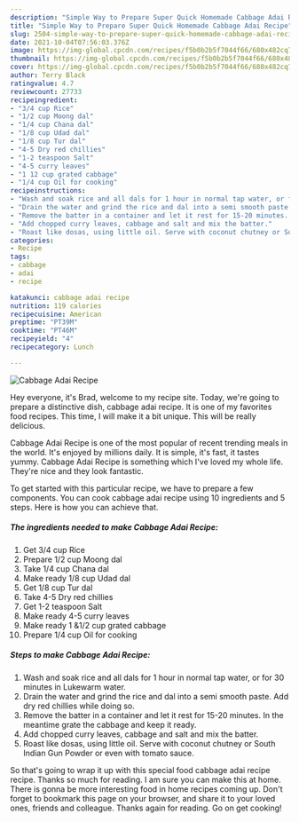 ```yaml
---
description: "Simple Way to Prepare Super Quick Homemade Cabbage Adai Recipe"
title: "Simple Way to Prepare Super Quick Homemade Cabbage Adai Recipe"
slug: 2504-simple-way-to-prepare-super-quick-homemade-cabbage-adai-recipe
date: 2021-10-04T07:56:03.376Z
image: https://img-global.cpcdn.com/recipes/f5b0b2b5f7044f66/680x482cq70/cabbage-adai-recipe-recipe-main-photo.jpg
thumbnail: https://img-global.cpcdn.com/recipes/f5b0b2b5f7044f66/680x482cq70/cabbage-adai-recipe-recipe-main-photo.jpg
cover: https://img-global.cpcdn.com/recipes/f5b0b2b5f7044f66/680x482cq70/cabbage-adai-recipe-recipe-main-photo.jpg
author: Terry Black
ratingvalue: 4.7
reviewcount: 27733
recipeingredient:
- "3/4 cup Rice"
- "1/2 cup Moong dal"
- "1/4 cup Chana dal"
- "1/8 cup Udad dal"
- "1/8 cup Tur dal"
- "4-5 Dry red chillies"
- "1-2 teaspoon Salt"
- "4-5 curry leaves"
- "1 12 cup grated cabbage"
- "1/4 cup Oil for cooking"
recipeinstructions:
- "Wash and soak rice and all dals for 1 hour in normal tap water, or for 30 minutes in Lukewarm water."
- "Drain the water and grind the rice and dal into a semi smooth paste. Add dry red chillies while doing so."
- "Remove the batter in a container and let it rest for 15-20 minutes. In the meantime grate the cabbage and keep it ready."
- "Add chopped curry leaves, cabbage and salt and mix the batter."
- "Roast like dosas, using little oil. Serve with coconut chutney or South Indian Gun Powder or even with tomato sauce."
categories:
- Recipe
tags:
- cabbage
- adai
- recipe

katakunci: cabbage adai recipe 
nutrition: 119 calories
recipecuisine: American
preptime: "PT39M"
cooktime: "PT46M"
recipeyield: "4"
recipecategory: Lunch

---
```



![Cabbage Adai Recipe](https://img-global.cpcdn.com/recipes/f5b0b2b5f7044f66/680x482cq70/cabbage-adai-recipe-recipe-main-photo.jpg)

Hey everyone, it's Brad, welcome to my recipe site. Today, we're going to prepare a distinctive dish, cabbage adai recipe. It is one of my favorites food recipes. This time, I will make it a bit unique. This will be really delicious.



Cabbage Adai Recipe is one of the most popular of recent trending meals in the world. It's enjoyed by millions daily. It is simple, it's fast, it tastes yummy. Cabbage Adai Recipe is something which I've loved my whole life. They're nice and they look fantastic.


To get started with this particular recipe, we have to prepare a few components. You can cook cabbage adai recipe using 10 ingredients and 5 steps. Here is how you can achieve that.

<!--inarticleads1-->

##### The ingredients needed to make Cabbage Adai Recipe:

1. Get 3/4 cup Rice
1. Prepare 1/2 cup Moong dal
1. Take 1/4 cup Chana dal
1. Make ready 1/8 cup Udad dal
1. Get 1/8 cup Tur dal
1. Take 4-5 Dry red chillies
1. Get 1-2 teaspoon Salt
1. Make ready 4-5 curry leaves
1. Make ready 1 &amp;1/2 cup grated cabbage
1. Prepare 1/4 cup Oil for cooking




<!--inarticleads2-->

##### Steps to make Cabbage Adai Recipe:

1. Wash and soak rice and all dals for 1 hour in normal tap water, or for 30 minutes in Lukewarm water.
1. Drain the water and grind the rice and dal into a semi smooth paste. Add dry red chillies while doing so.
1. Remove the batter in a container and let it rest for 15-20 minutes. In the meantime grate the cabbage and keep it ready.
1. Add chopped curry leaves, cabbage and salt and mix the batter.
1. Roast like dosas, using little oil. Serve with coconut chutney or South Indian Gun Powder or even with tomato sauce.




So that's going to wrap it up with this special food cabbage adai recipe recipe. Thanks so much for reading. I am sure you can make this at home. There is gonna be more interesting food in home recipes coming up. Don't forget to bookmark this page on your browser, and share it to your loved ones, friends and colleague. Thanks again for reading. Go on get cooking!
